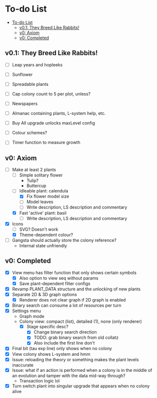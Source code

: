 # To-do List

- [To-do List](#to-do-list)
  - [v0.1: They Breed Like Rabbits!](#v01-they-breed-like-rabbits)
  - [v0: Axiom](#v0-axiom)
  - [v0: Completed](#v0-completed)

## v0.1: They Breed Like Rabbits!

- [ ] Leap years and hopleeks
- [ ] Sunflower
- [ ] Spreadable plants
- [ ] Cap colony count to 5 per plot, unless?

- [ ] Newspapers

- [ ] Almanac containing plants, L-system help, etc.
- [ ] Buy All upgrade unlocks maxLevel config
- [ ] Colour schemes?
- [ ] Timer function to measure growth

## v0: Axiom 

- [ ] Make at least 2 plants
  - [ ] Simple solitary flower
    - Tulip?
    - Buttercup
  - [ ] Idleable plant: calendula
    - [x] Fix flower model size
    - [ ] Model leaves
    - [ ] Write description, LS description and commentary
  - [x] Fast 'active' plant: basil
    - [ ] Write description, LS description and commentary
- [x] Icons
  - [ ] SVG? Doesn't work
  - [x] Theme-dependent colour?

- [ ] Gangsta should actually store the colony reference?
  - Internal state unfriendly

## v0: Completed

- [x] View menu has filter function that only shows certain symbols
  - [x] Also option to view seq without params
  - [x] Save plant-dependent filter configs
- [x] Revamp PLANT_DATA structure and the unlocking of new plants
- [x] Separate 2D & 3D graph options
  - [x] Renderer does not clear graph if 2D graph is enabled
- [x] Binary search can consume a lot of resources per turn
- [x] Settings menu
  - Graph mode
  - Colony view: compact (list), detailed (1), none (only renderer)
    - [x] Stage specific desc?
      - [x] Change binary search direction
      - [x] TODO: grab binary search from old collatz
      - [x] Also include the first line don't 
- [x] Final bit (tau exp line) only shows when no colony
- [x] View colony shows L-system and hmm
- [x] Issue: reloading the theory or something makes the plant levels inaccurate
- [x] Issue: what if an action is performed when a colony is in the middle of an
evolution and tamper with the data mid-way through?
  - Transaction logic lol
- [x] Turn switch plant into singular upgrade that appears when no colony alive
